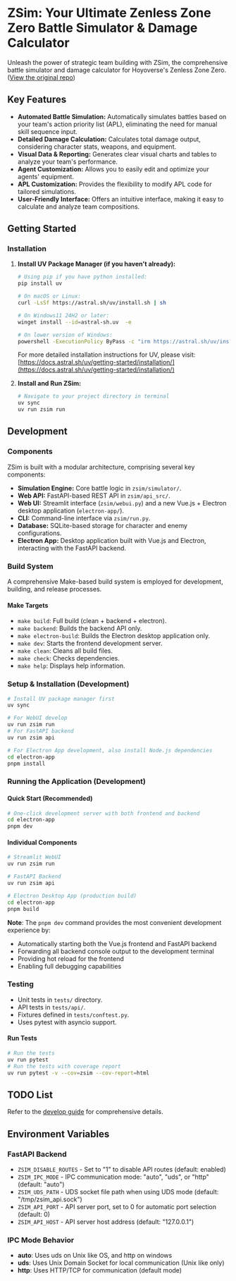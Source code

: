 # ZSim: Your Ultimate Zenless Zone Zero Battle Simulator & Damage Calculator

Unleash the power of strategic team building with ZSim, the comprehensive battle simulator and damage calculator for Hoyoverse's Zenless Zone Zero.  ([View the original repo](https://github.com/ZZZSimulator/ZSim))

## Key Features

*   **Automated Battle Simulation:** Automatically simulates battles based on your team's action priority list (APL), eliminating the need for manual skill sequence input.
*   **Detailed Damage Calculation:**  Calculates total damage output, considering character stats, weapons, and equipment.
*   **Visual Data & Reporting:** Generates clear visual charts and tables to analyze your team's performance.
*   **Agent Customization:**  Allows you to easily edit and optimize your agents' equipment.
*   **APL Customization:**  Provides the flexibility to modify APL code for tailored simulations.
*   **User-Friendly Interface:** Offers an intuitive interface, making it easy to calculate and analyze team compositions.

## Getting Started

### Installation

1.  **Install UV Package Manager (if you haven't already):**
    ```bash
    # Using pip if you have python installed:
    pip install uv
    ```

    ```bash
    # On macOS or Linux:
    curl -LsSf https://astral.sh/uv/install.sh | sh
    ```

    ```bash
    # On Windows11 24H2 or later:
    winget install --id=astral-sh.uv  -e
    ```

    ```bash
    # On lower version of Windows:
    powershell -ExecutionPolicy ByPass -c "irm https://astral.sh/uv/install.ps1 | iex"
    ```
    For more detailed installation instructions for UV, please visit: [https://docs.astral.sh/uv/getting-started/installation/](https://docs.astral.sh/uv/getting-started/installation/)

2.  **Install and Run ZSim:**
    ```bash
    # Navigate to your project directory in terminal
    uv sync
    uv run zsim run
    ```

## Development

### Components

ZSim is built with a modular architecture, comprising several key components:

*   **Simulation Engine:** Core battle logic in `zsim/simulator/`.
*   **Web API:** FastAPI-based REST API in `zsim/api_src/`.
*   **Web UI:** Streamlit interface (`zsim/webui.py`) and a new Vue.js + Electron desktop application (`electron-app/`).
*   **CLI:** Command-line interface via `zsim/run.py`.
*   **Database:** SQLite-based storage for character and enemy configurations.
*   **Electron App:** Desktop application built with Vue.js and Electron, interacting with the FastAPI backend.

### Build System

A comprehensive Make-based build system is employed for development, building, and release processes.

#### Make Targets

*   `make build`: Full build (clean + backend + electron).
*   `make backend`: Builds the backend API only.
*   `make electron-build`: Builds the Electron desktop application only.
*   `make dev`: Starts the frontend development server.
*   `make clean`: Cleans all build files.
*   `make check`: Checks dependencies.
*   `make help`: Displays help information.

### Setup & Installation (Development)
```bash
# Install UV package manager first
uv sync

# For WebUI develop
uv run zsim run 
# For FastAPI backend
uv run zsim api

# For Electron App development, also install Node.js dependencies
cd electron-app
pnpm install
```

### Running the Application (Development)

#### Quick Start (Recommended)

```bash
# One-click development server with both frontend and backend
cd electron-app
pnpm dev
```

#### Individual Components

```bash
# Streamlit WebUI
uv run zsim run

# FastAPI Backend
uv run zsim api

# Electron Desktop App (production build)
cd electron-app
pnpm build
```

**Note**: The `pnpm dev` command provides the most convenient development experience by:
- Automatically starting both the Vue.js frontend and FastAPI backend
- Forwarding all backend console output to the development terminal
- Providing hot reload for the frontend
- Enabling full debugging capabilities

### Testing

*   Unit tests in `tests/` directory.
*   API tests in `tests/api/`.
*   Fixtures defined in `tests/conftest.py`.
*   Uses pytest with asyncio support.

#### Run Tests

```bash
# Run the tests
uv run pytest
# Run the tests with coverage report
uv run pytest -v --cov=zsim --cov-report=html
```

## TODO List

Refer to the [develop guide](https://github.com/ZZZSimulator/ZSim/wiki/%E8%B4%A1%E6%8C%AE%E6%8C%87%E5%8D%97-Develop-Guide) for comprehensive details.

## Environment Variables

### FastAPI Backend
- `ZSIM_DISABLE_ROUTES` - Set to "1" to disable API routes (default: enabled)
- `ZSIM_IPC_MODE` - IPC communication mode: "auto", "uds", or "http" (default: "auto")
- `ZSIM_UDS_PATH` - UDS socket file path when using UDS mode (default: "/tmp/zsim_api.sock")
- `ZSIM_API_PORT` - API server port, set to 0 for automatic port selection (default: 0)
- `ZSIM_API_HOST` - API server host address (default: "127.0.0.1")

### IPC Mode Behavior
- **auto**: Uses uds on Unix like OS, and http on windows
- **uds**: Uses Unix Domain Socket for local communication (Unix like only)
- **http**: Uses HTTP/TCP for communication (default mode)